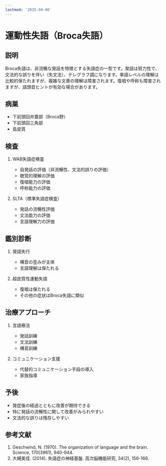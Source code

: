 ```yaml
---
lastmod: '2025-04-06'
---
```


# 運動性失語（Broca失語）

## 説明

Broca失語は、非流暢な発話を特徴とする失語症の一型です。発話は努力性で、文法的な誤りを伴い（失文法）、テレグラフ調になります。単語レベルの理解は比較的保たれますが、複雑な文章の理解は障害されます。復唱や呼称も障害されますが、語頭音ヒントが有効な場合があります。

## 病巣

- 下前頭回弁蓋部（Broca野）
- 下前頭回三角部
- 島皮質

## 検査

1. WAB失語症検査

   - 自発話の評価（非流暢性、文法的誤りの評価）
   - 聴覚的理解の評価
   - 復唱能力の評価
   - 呼称能力の評価

2. SLTA（標準失語症検査）
   - 発話の流暢性評価
   - 文法能力の評価
   - 言語理解力の評価

## 鑑別診断

1. 発語失行

   - 構音の歪みが主体
   - 言語理解は保たれる

2. 超皮質性運動失語
   - 復唱は保たれる
   - その他の症状はBroca失語に類似

## 治療アプローチ

1. 言語療法

   - 発話訓練
   - 文法訓練
   - 構音訓練

2. コミュニケーション支援
   - 代替的コミュニケーション手段の導入
   - 家族指導

## 予後

- 発症後の経過とともに改善が期待できる
- 特に発話の流暢性に関して改善がみられやすい
- 文法的な誤りは残存しやすい

## 参考文献

1. Geschwind, N. (1970). The organization of language and the brain. Science, 170(3961), 940-944.
2. 大槻美佳. (2014). 失語症の神経基盤. 高次脳機能研究, 34(2), 156-166.
